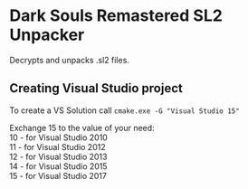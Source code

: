 # Dark Souls Remastered SL2 Unpacker
Decrypts and unpacks .sl2 files.

## Creating Visual Studio project
To create a VS Solution call ```cmake.exe -G "Visual Studio 15"```

Exchange 15 to the value of your need:  
10 - for Visual Studio 2010  
11 - for Visual Studio 2012  
12 - for Visual Studio 2013  
14 - for Visual Studio 2015  
15 - for Visual Studio 2017  

